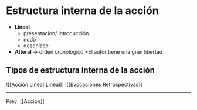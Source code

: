 # Estructura interna de la acción
- **Lineal**
	- presentacion/ introducción
	- nudo
	- desenlace
- **Alteral** -> orden cronològico
*El autor tiene una gran libertad

## Tipos de estructura interna de la acción
 ![[Acción Lineal|Lineal]] 
 ![[Evocaciones Retrospectivas]]

 ---
 Prev: [[Acción]]